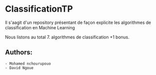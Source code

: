 # ClassificationTP
 Il s'aagit d'un repository présentant de façon explicite les algorithmes de classification en Machine Learning

 Nous listons au total 7. algorithmes de classification +1 bonus.

## Authors:
    - Mohamed nchourupouo
    - David Ngoue